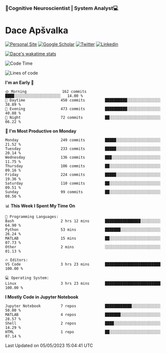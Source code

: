 ### 🧠Cognitive Neuroscientist | System Analyst💻
# Dace Apšvalka

[![Personal Site](https://img.shields.io/badge/website-teal?style=for-the-badge&logo=About.me&logoColor=white)](https://dcdace.net/)
[![Google Scholar](https://img.shields.io/badge/Scholar-yellow?style=for-the-badge&logo=googlescholar&logoColor=ffffff)](https://scholar.google.com/citations?hl=en&user=W8q0HBkAAAAJ&view_op=list_works&sortby=pubdate)
[![Twitter](https://img.shields.io/badge/Twitter-1DA1F2?logo=twitter&logoColor=white&style=for-the-badge)](https://twitter.com/dcdace)
[![Linkedin](https://img.shields.io/badge/linkedin-0077B5?logo=linkedin&logoColor=white&style=for-the-badge)](https://www.linkedin.com/in/dace-apsvalka/)

[![Dace's wakatime stats](https://github-readme-stats.vercel.app/api/wakatime?username=dcdace&theme=react&layout=compact&custom_title=Coding+past+7+days&v=2)](https://github.com/dcdace/dcdace)

<!--
[![github](https://img.shields.io/github/followers/dcdace?logo=github&style=plastic)](https://github.com/dcdace?tab=followers "GitHub followers")
[![wakatime](https://wakatime.com/badge/user/6e7556d3-b1db-4eef-a7e8-9bad735fc27e.svg?style=plastic?v=2)](https://wakatime.com/@6e7556d3-b1db-4eef-a7e8-9bad735fc27e "Total time coded since Feb 28 2022")

[![twitter](https://img.shields.io/twitter/follow/dcdace?label=followers&logo=twitter&color=%23007ec6&style=plastic)](https://twitter.com/dcdace "Twitter followers")

[![Dace's languages](https://github-readme-stats-one-nu-13.vercel.app/api/top-langs/?username=dcdace&langs_count=10&theme=nord&layout=compact)](https://github.com/anuraghazra/github-readme-stats) 
[![Dace's GitHub stats](https://github-readme-stats-one-nu-13.vercel.app/api?username=dcdace&theme=dracula&hide=prs,issues&count_private=true&show_icons=true&hide_rank=true&include_all_commits=true&hide_title=false&custom_title=GitHub+Stats)](https://github.com/anuraghazra/github-readme-stats)
-->

<!--START_SECTION:waka-->
![Code Time](http://img.shields.io/badge/Code%20Time-190%20hrs%2044%20mins-blue)

![Lines of code](https://img.shields.io/badge/From%20Hello%20World%20I%27ve%20Written-746.8%20thousand%20lines%20of%20code-blue)

**I'm an Early 🐤** 

```text
🌞 Morning                162 commits         ████░░░░░░░░░░░░░░░░░░░░░   14.00 % 
🌆 Daytime                450 commits         ██████████░░░░░░░░░░░░░░░   38.89 % 
🌃 Evening                473 commits         ██████████░░░░░░░░░░░░░░░   40.88 % 
🌙 Night                  72 commits          ██░░░░░░░░░░░░░░░░░░░░░░░   06.22 % 
```
📅 **I'm Most Productive on Monday** 

```text
Monday                   249 commits         █████░░░░░░░░░░░░░░░░░░░░   21.52 % 
Tuesday                  233 commits         █████░░░░░░░░░░░░░░░░░░░░   20.14 % 
Wednesday                136 commits         ███░░░░░░░░░░░░░░░░░░░░░░   11.75 % 
Thursday                 106 commits         ██░░░░░░░░░░░░░░░░░░░░░░░   09.16 % 
Friday                   224 commits         █████░░░░░░░░░░░░░░░░░░░░   19.36 % 
Saturday                 110 commits         ██░░░░░░░░░░░░░░░░░░░░░░░   09.51 % 
Sunday                   99 commits          ██░░░░░░░░░░░░░░░░░░░░░░░   08.56 % 
```


📊 **This Week I Spent My Time On** 

```text
💬 Programming Languages: 
Bash                     2 hrs 12 mins       ████████████████░░░░░░░░░   64.90 % 
Python                   53 mins             ███████░░░░░░░░░░░░░░░░░░   26.24 % 
MATLAB                   15 mins             ██░░░░░░░░░░░░░░░░░░░░░░░   07.73 % 
Other                    2 mins              ░░░░░░░░░░░░░░░░░░░░░░░░░   01.13 % 

🔥 Editors: 
VS Code                  3 hrs 23 mins       █████████████████████████   100.00 % 

💻 Operating System: 
Linux                    3 hrs 23 mins       █████████████████████████   100.00 % 
```

**I Mostly Code in Jupyter Notebook** 

```text
Jupyter Notebook         7 repos             ████████████░░░░░░░░░░░░░   50.00 % 
MATLAB                   4 repos             ███████░░░░░░░░░░░░░░░░░░   28.57 % 
Shell                    2 repos             ████░░░░░░░░░░░░░░░░░░░░░   14.29 % 
HTML                     1 repo              ██░░░░░░░░░░░░░░░░░░░░░░░   07.14 % 
```




 Last Updated on 05/05/2023 15:04:41 UTC
<!--END_SECTION:waka-->


